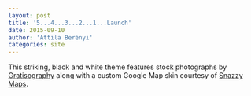 ```yaml
---
layout: post
title: '5...4...3...2...1...Launch'
date: 2015-09-10
author: 'Attila Berényi'
categories: site
---
```


This striking, black and white theme features stock photographs by [Gratisography](http://gratisography.com) along 
with a custom Google Map skin courtesy of <a href="http://snazzymaps.com/">Snazzy Maps</a>.